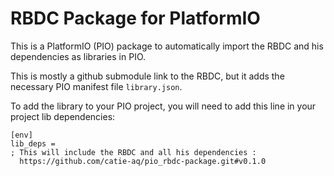 # RBDC Package for PlatformIO

This is a PlatformIO (PIO) package to automatically import the RBDC and his dependencies as libraries in PIO.

This is mostly a github submodule link to the RBDC, but it adds the necessary PIO manifest file `library.json`.

To add the library to your PIO project, you will need to add this line in your project lib dependencies:

``````
[env]
lib_deps =
; This will include the RBDC and all his dependencies :
  https://github.com/catie-aq/pio_rbdc-package.git#v0.1.0
``````
